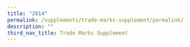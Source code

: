```yaml
---
title: "2014"
permalink: /supplements/trade-marks-supplement/permalink/
description: ""
third_nav_title: Trade Marks Supplement
---
```

